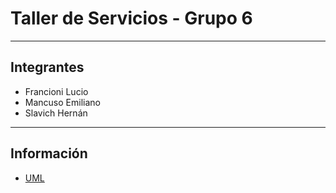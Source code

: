 # Taller de Servicios - Grupo 6

***
## Integrantes
+ Francioni Lucio
+ Mancuso Emiliano
+ Slavich Hernán
 
***
## Información
+ [UML](https://github.com/emiliano07/taller-de-servicios-grupo6/wiki)
